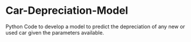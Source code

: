# Car-Depreciation-Model
Python Code to develop a model to predict the depreciation of any new or used car given the parameters available.
